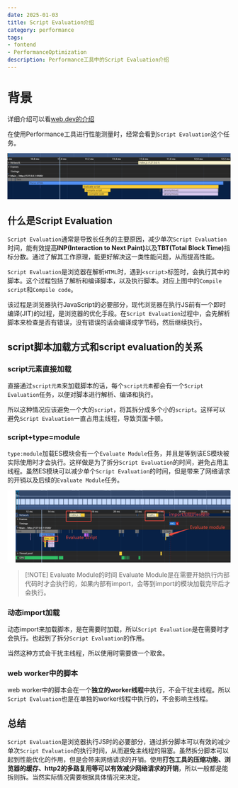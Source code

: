 ```yaml
---
date: 2025-01-03
title: Script Evaluation介绍
category: performance
tags:
- fontend
- PerformanceOptimization
description: Performance工具中的Script Evaluation介绍
---
```


# 背景

详细介绍可以看[web.dev的介绍](https://web.dev/articles/script-evaluation-and-long-tasks?hl=zh-cn)

在使用Performance工具进行性能测量时，经常会看到`Script Evaluation`这个任务。

![performance工具](./performance.png)


## 什么是Script Evaluation

`Script Evaluation`通常是导致长任务的主要原因，减少单次`Script Evaluation`时间，能有效提高<strong>INP(Interaction to Next Paint)</strong>以及<strong>TBT(Total Block Time)</strong>指标分数。通过了解其工作原理，能更好解决这一类性能问题，从而提高性能。

`Script Evaluation`是浏览器在解析`HTML`时，遇到`<script>`标签时，会执行其中的脚本。这个过程包括了解析和编译脚本，以及执行脚本。对应上图中的`Compile script`和`Compile code`。

该过程是浏览器执行JavaScript的必要部分，现代浏览器在执行JS前有一个即时编译(JIT)的过程，是浏览器的优化手段。在`Script Evaluation`过程中，会先解析脚本来检查是否有错误，没有错误的话会编译成字节码，然后继续执行。

## script脚本加载方式和script evaluation的关系

### script元素直接加载

直接通过`script元素`来加载脚本的话，每个`script元素`都会有一个`Script Evaluation`任务，以便对脚本进行解析、编译和执行。

所以这种情况应该避免一个大的`script`，将其拆分成多个小的`script`。这样可以避免`Script Evaluation`一直占用主线程，导致页面卡顿。

### script+type=module

`type:module`加载ES模块会有一个`Evaluate Module`任务，并且是等到该ES模块被实际使用时才会执行。这样做是为了拆分`Script Evaluation`的时间，避免占用主线程。虽然ES模块可以减少单个`Script Evaluation`的时间，但是带来了网络请求的开销以及后续的`Evaluate Module`任务。

![script+type=module](esm.png)

> [!NOTE] Evaluate Module的时间
> Evaluate Module是在需要开始执行内部代码时才会执行的，如果内部有import，会等到import的模块加载完毕后才会执行。

### 动态import加载

动态import来加载脚本，是在需要时加载，所以`Script Evaluation`是在需要时才会执行。也起到了拆分`Script Evaluation`的作用。

当然这种方式会干扰主线程，所以使用时需要做一个取舍。

### web worker中的脚本

web worker中的脚本会在一个**独立的worker线程**中执行，不会干扰主线程。所以`Script Evaluation`也是在单独的worker线程中执行的，不会影响主线程。

## 总结

`Script Evaluation`是浏览器执行JS时的必要部分，通过拆分脚本可以有效的减少单次`Script Evaluation`的执行时间，从而避免主线程的阻塞。虽然拆分脚本可以起到性能优化的作用，但是会带来网络请求的开销。使用**打包工具的压缩功能、浏览器的缓存、http2的多路复用等可以有效减少网络请求的开销**，所以一般都是能拆则拆。当然实际情况需要根据具体情况来决定。
